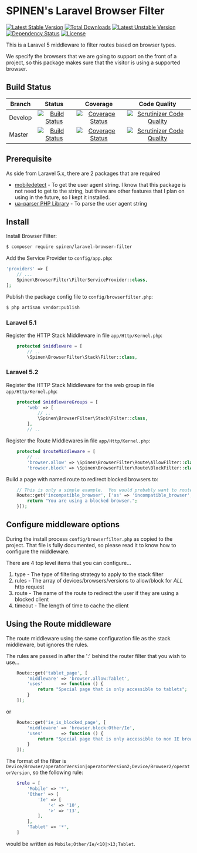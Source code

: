 # SPINEN's Laravel Browser Filter

[![Latest Stable Version](https://poser.pugx.org/spinen/laravel-browser-filter/v/stable)](https://packagist.org/packages/spinen/laravel-browser-filter)
[![Total Downloads](https://poser.pugx.org/spinen/laravel-browser-filter/downloads)](https://packagist.org/packages/spinen/laravel-browser-filter)
[![Latest Unstable Version](https://poser.pugx.org/spinen/laravel-browser-filter/v/unstable)](https://packagist.org/packages/spinen/laravel-browser-filter)
[![Dependency Status](https://www.versioneye.com/php/spinen:laravel-browser-filter/0.1.1/badge.svg)](https://www.versioneye.com/php/spinen:laravel-browser-filter/0.1.1)
[![License](https://poser.pugx.org/spinen/laravel-browser-filter/license)](https://packagist.org/packages/spinen/laravel-browser-filter)

This is a Laravel 5 middleware to filter routes based on browser types.

We specify the browsers that we are going to support on the front of a project, so this package makes sure that the visitor is using a supported browser.

## Build Status

| Branch | Status | Coverage | Code Quality |
| ------ | :----: | :------: | :----------: |
| Develop | [![Build Status](https://travis-ci.org/spinen/laravel-browser-filter.svg?branch=develop)](https://travis-ci.org/spinen/laravel-browser-filter) | [![Coverage Status](https://coveralls.io/repos/spinen/laravel-browser-filter/badge.svg?branch=develop&service=github)](https://coveralls.io/github/spinen/laravel-browser-filter?branch=develop) | [![Scrutinizer Code Quality](https://scrutinizer-ci.com/g/spinen/laravel-browser-filter/badges/quality-score.png?b=develop)](https://scrutinizer-ci.com/g/spinen/laravel-browser-filter/?branch=develop) |
| Master | [![Build Status](https://travis-ci.org/spinen/laravel-browser-filter.svg?branch=master)](https://travis-ci.org/spinen/laravel-browser-filter) | [![Coverage Status](https://coveralls.io/repos/spinen/laravel-browser-filter/badge.svg?branch=master&service=github)](https://coveralls.io/github/spinen/laravel-browser-filter?branch=master) | [![Scrutinizer Code Quality](https://scrutinizer-ci.com/g/spinen/laravel-browser-filter/badges/quality-score.png?b=master)](https://scrutinizer-ci.com/g/spinen/laravel-browser-filter/?branch=master) |

## Prerequisite

As side from Laravel 5.x, there are 2 packages that are required

* [mobiledetect](https://github.com/serbanghita/Mobile-Detect) - To get the user agent string.  I know that this package is not need to get to the string, but there are other features that I plan on using in the future, so I kept it installed.
* [ua-parser PHP Library](https://github.com/tobie/ua-parser/tree/master/php) - To parse the user agent string

## Install

Install Browser Filter:

```bash
$ composer require spinen/laravel-browser-filter
```

Add the Service Provider to `config/app.php`:

```php
'providers' => [
    // ...
    Spinen\BrowserFilter\FilterServiceProvider::class,
];
```

Publish the package config file to `config/browserfilter.php`:

```bash
$ php artisan vendor:publish
```

### Laravel 5.1

Register the HTTP Stack Middleware in file `app/Http/Kernel.php`:

```php
    protected $middleware = [
        // ..
        \Spinen\BrowserFilter\Stack\Filter::class,
```

### Laravel 5.2

Register the HTTP Stack Middleware for the web group in file `app/Http/Kernel.php`:

```php
    protected $middlewareGroups = [
        'web' => [
            // ..
            \Spinen\BrowserFilter\Stack\Filter::class,
        ],
        // ..
```

Register the Route Middlewares in file `app/Http/Kernel.php`:

```php
    protected $routeMiddleware = [
        // ..
        'browser.allow' => \Spinen\BrowserFilter\Route\AllowFilter::class,
        'browser.block' => \Spinen\BrowserFilter\Route\BlockFilter::class,
```

Build a page with named route to redirect blocked browsers to:

```php
    // This is only a simple example.  You would probably want to route to a controller with a view.
    Route::get('incompatible_browser', ['as' => 'incompatible_browser', 'uses' => function() {
        return "You are using a blocked browser.";
    }]);
```

## Configure middleware options

During the install process `config/browserfilter.php` as copied to the project.  That file is fully documented, so please read it to know how to configure the middleware.

There are 4 top level items that you can configure...

1. type - The type of filtering strategy to apply to the stack filter
2. rules - The array of devices/browsers/versions to allow/block for *ALL* http request
3. route - The name of the route to redirect the user if they are using a blocked client
4. timeout - The length of time to cache the client

## Using the Route middleware

The route middleware using the same configuration file as the stack middleware, but ignores the rules.

The rules are passed in after the ':' behind the router filter that you wish to use...

```php
    Route::get('tablet_page', [
        'middleware' => 'browser.allow:Tablet',
        'uses'       => function () {
            return "Special page that is only accessible to tablets";
        }
    ]);
```

or 

```php
    Route::get('ie_is_blocked_page', [
        'middleware' => 'browser.block:Other/Ie',
        'uses'       => function () {
            return "Special page that is only accessible to non IE browsers on Desktops";
        }
    ]);
```

The format of the filter is `Device/Browser/operatorVersion|operatorVersion2;Device/Browser2/operatorVersion`, so the following rule:

```php
    $rule = [
        'Mobile' => '*',
        'Other' => [
            'Ie' => [
                '<' => '10',
                '>' => '13',
            ],
        ],
        'Tablet' => '*',
    ]
```

would be written as `Mobile;Other/Ie/<10|>13;Tablet`.
